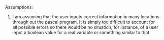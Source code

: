 Assumptions: 
1. I am assuming that the user inputs correct information in many locations through out the pascal
    program. It is simply too difficult to account for all possible errors so there would be no situation,
    for instance, of a user input a boolean value for a real variable or something similar to that
